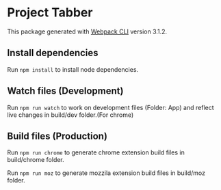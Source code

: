 # Project Tabber

This package generated with [Webpack CLI](https://webpack.js.org/) version 3.1.2.

## Install dependencies

Run `npm install` to install node dependencies.

## Watch files (Development)

Run `npm run watch` to work on development files (Folder: App) and reflect live changes in build/dev folder.(For chrome)

## Build files (Production)

Run `npm run chrome` to generate chrome extension build files in build/chrome folder.

Run `npm run moz` to generate mozzila extension build files in build/moz folder.
